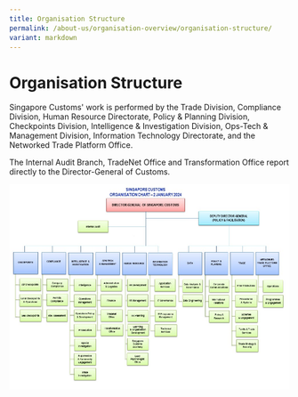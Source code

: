 ```yaml
---
title: Organisation Structure
permalink: /about-us/organisation-overview/organisation-structure/
variant: markdown
---
```

# Organisation Structure

Singapore Customs' work is performed by the Trade Division, Compliance Division, Human Resource Directorate, Policy & Planning Division, Checkpoints Division, Intelligence & Investigation Division, Ops-Tech & Management Division, Information Technology Directorate, and the Networked Trade Platform Office.

The Internal Audit Branch, TradeNet Office and Transformation Office report directly to the Director-General of Customs.

![Org Chart 2 Jan 24](/images/about-us/Customs_Org_Chart__Internet____2_Jan_2024.jpg)